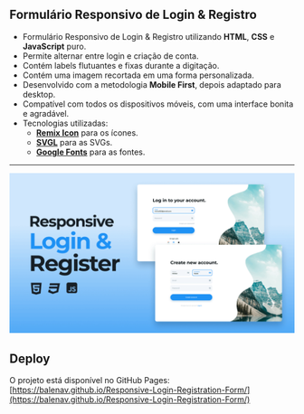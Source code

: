 
## Formulário Responsivo de Login & Registro

- Formulário Responsivo de Login & Registro utilizando **HTML**, **CSS** e **JavaScript** puro.
- Permite alternar entre login e criação de conta.
- Contém labels flutuantes e fixas durante a digitação.
- Contém uma imagem recortada em uma forma personalizada.
- Desenvolvido com a metodologia **Mobile First**, depois adaptado para desktop.
- Compatível com todos os dispositivos móveis, com uma interface bonita e agradável.
- Tecnologias utilizadas:
  - **[Remix Icon](https://remixicon.com/)** para os ícones.
  - **[SVGL](https://svgl.app/)** para as SVGs. 
  - **[Google Fonts](https://fonts.google.com/)** para as fontes.  

---

![Preview](assets/images/preview%20.png)

## Deploy
O projeto está disponível no GitHub Pages:
[https://balenav.github.io/Responsive-Login-Registration-Form/](https://balenav.github.io/Responsive-Login-Registration-Form/)
